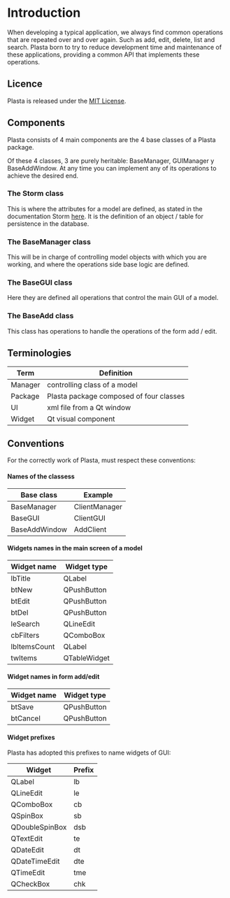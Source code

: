 # Introduction

When developing a typical application, we always find common operations that are repeated over and over again. Such as add, edit, delete, list and search. Plasta born to try to reduce development time and maintenance of these applications, providing a common API that implements these operations.


## Licence

Plasta is released under the [MIT License](http://www.opensource.org/licenses/MIT).

## Components

Plasta consists of 4 main components are the 4 base classes of a Plasta package.

Of these 4 classes, 3 are purely heritable: BaseManager, GUIManager y BaseAddWindow. At any time you can implement any of its operations to achieve the desired end.

### The Storm class

This is where the attributes for a model are defined, as stated in the documentation Storm [here](https://storm.canonical.com/Tutorial#The_Storm_base_class). It is the definition of an object / table for persistence in the database.

### The BaseManager class

This will be in charge of controlling model objects with which you are working, and where the operations side base logic are defined.

### The BaseGUI class

Here they are defined all operations that control the main GUI of a model. 

### The BaseAdd class

This class has operations to handle the operations of the form add / edit.

## Terminologies

| Term | Definition |
|-|-|
| Manager | controlling class of a model | 
| Package | Plasta package composed of four classes |
| UI | xml file from a Qt window |
| Widget | Qt visual component |

## Conventions

For the correctly work of Plasta, must respect these conventions:

#### Names of the classess

| Base class | Example |
|-|-|
| BaseManager     | ClientManager |
| BaseGUI         | ClientGUI |
| BaseAddWindow   | AddClient |

#### Widgets names in the main screen of a model

| Widget name | Widget type |
|-|-|
| lbTitle      | QLabel |
| btNew        | QPushButton |
| btEdit       | QPushButton |
| btDel        | QPushButton |
| leSearch     | QLineEdit |
| cbFilters    | QComboBox |
| lbItemsCount | QLabel |
| twItems      | QTableWidget |

#### Widget names in form add/edit

| Widget name | Widget type |
|-|-|
| btSave        | QPushButton |
| btCancel      | QPushButton |


#### Widget prefixes

Plasta has adopted this prefixes to name widgets of GUI:

| Widget | Prefix |
|--------|---------|
| QLabel         | lb |
| QLineEdit      | le |
| QComboBox      | cb |
| QSpinBox       | sb |
| QDoubleSpinBox | dsb |
| QTextEdit      | te |
| QDateEdit      | dt |
| QDateTimeEdit  | dte |
| QTimeEdit      | tme |
| QCheckBox      | chk |